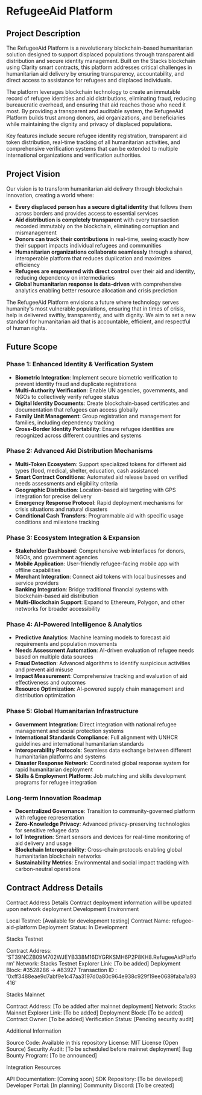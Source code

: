 # RefugeeAid Platform

## Project Description

The RefugeeAid Platform is a revolutionary blockchain-based humanitarian solution designed to support displaced populations through transparent aid distribution and secure identity management. Built on the Stacks blockchain using Clarity smart contracts, this platform addresses critical challenges in humanitarian aid delivery by ensuring transparency, accountability, and direct access to assistance for refugees and displaced individuals.

The platform leverages blockchain technology to create an immutable record of refugee identities and aid distributions, eliminating fraud, reducing bureaucratic overhead, and ensuring that aid reaches those who need it most. By providing a transparent and auditable system, the RefugeeAid Platform builds trust among donors, aid organizations, and beneficiaries while maintaining the dignity and privacy of displaced populations.

Key features include secure refugee identity registration, transparent aid token distribution, real-time tracking of all humanitarian activities, and comprehensive verification systems that can be extended to multiple international organizations and verification authorities.

## Project Vision

Our vision is to transform humanitarian aid delivery through blockchain innovation, creating a world where:

- **Every displaced person has a secure digital identity** that follows them across borders and provides access to essential services
- **Aid distribution is completely transparent** with every transaction recorded immutably on the blockchain, eliminating corruption and mismanagement
- **Donors can track their contributions** in real-time, seeing exactly how their support impacts individual refugees and communities
- **Humanitarian organizations collaborate seamlessly** through a shared, interoperable platform that reduces duplication and maximizes efficiency
- **Refugees are empowered with direct control** over their aid and identity, reducing dependency on intermediaries
- **Global humanitarian response is data-driven** with comprehensive analytics enabling better resource allocation and crisis prediction

The RefugeeAid Platform envisions a future where technology serves humanity's most vulnerable populations, ensuring that in times of crisis, help is delivered swiftly, transparently, and with dignity. We aim to set a new standard for humanitarian aid that is accountable, efficient, and respectful of human rights.

## Future Scope

### Phase 1: Enhanced Identity & Verification System
- **Biometric Integration**: Implement secure biometric verification to prevent identity fraud and duplicate registrations
- **Multi-Authority Verification**: Enable UN agencies, governments, and NGOs to collectively verify refugee status
- **Digital Identity Documents**: Create blockchain-based certificates and documentation that refugees can access globally
- **Family Unit Management**: Group registration and management for families, including dependency tracking
- **Cross-Border Identity Portability**: Ensure refugee identities are recognized across different countries and systems

### Phase 2: Advanced Aid Distribution Mechanisms  
- **Multi-Token Ecosystem**: Support specialized tokens for different aid types (food, medical, shelter, education, cash assistance)
- **Smart Contract Conditions**: Automated aid release based on verified needs assessments and eligibility criteria
- **Geographic Distribution**: Location-based aid targeting with GPS integration for precise delivery
- **Emergency Response Protocol**: Rapid deployment mechanisms for crisis situations and natural disasters
- **Conditional Cash Transfers**: Programmable aid with specific usage conditions and milestone tracking

### Phase 3: Ecosystem Integration & Expansion
- **Stakeholder Dashboard**: Comprehensive web interfaces for donors, NGOs, and government agencies
- **Mobile Application**: User-friendly refugee-facing mobile app with offline capabilities
- **Merchant Integration**: Connect aid tokens with local businesses and service providers
- **Banking Integration**: Bridge traditional financial systems with blockchain-based aid distribution
- **Multi-Blockchain Support**: Expand to Ethereum, Polygon, and other networks for broader accessibility

### Phase 4: AI-Powered Intelligence & Analytics
- **Predictive Analytics**: Machine learning models to forecast aid requirements and population movements
- **Needs Assessment Automation**: AI-driven evaluation of refugee needs based on multiple data sources
- **Fraud Detection**: Advanced algorithms to identify suspicious activities and prevent aid misuse
- **Impact Measurement**: Comprehensive tracking and evaluation of aid effectiveness and outcomes
- **Resource Optimization**: AI-powered supply chain management and distribution optimization

### Phase 5: Global Humanitarian Infrastructure
- **Government Integration**: Direct integration with national refugee management and social protection systems
- **International Standards Compliance**: Full alignment with UNHCR guidelines and international humanitarian standards
- **Interoperability Protocols**: Seamless data exchange between different humanitarian platforms and systems
- **Disaster Response Network**: Coordinated global response system for rapid humanitarian deployment
- **Skills & Employment Platform**: Job matching and skills development programs for refugee integration

### Long-term Innovation Roadmap
- **Decentralized Governance**: Transition to community-governed platform with refugee representation
- **Zero-Knowledge Privacy**: Advanced privacy-preserving technologies for sensitive refugee data
- **IoT Integration**: Smart sensors and devices for real-time monitoring of aid delivery and usage
- **Blockchain Interoperability**: Cross-chain protocols enabling global humanitarian blockchain networks
- **Sustainability Metrics**: Environmental and social impact tracking with carbon-neutral operations

## Contract Address Details

Contract Address Details
Contract deployment information will be updated upon network deployment
Development Environment

Local Testnet: [Available for development testing]
Contract Name: refugee-aid-platform
Deployment Status: In Development

Stacks Testnet

Contract Address: 'ST39NCZB09M702WJEYB338M16DYGRKSMH6P2P8KH8.RefugeeAidPlatform'
Network: Stacks Testnet
Explorer Link: [To be added]
Deployment Block: #3528286  -> #83927
Transaction ID : '0xff3488eae9d7abf9e1c47aa3197d0a80c964e938c929f19ee0689faba1a93416'

Stacks Mainnet

Contract Address: [To be added after mainnet deployment]
Network: Stacks Mainnet
Explorer Link: [To be added]
Deployment Block: [To be added]
Contract Owner: [To be added]
Verification Status: [Pending security audit]

Additional Information

Source Code: Available in this repository
License: MIT License (Open Source)
Security Audit: [To be scheduled before mainnet deployment]
Bug Bounty Program: [To be announced]

Integration Resources

API Documentation: [Coming soon]
SDK Repository: [To be developed]
Developer Portal: [In planning]
Community Discord: [To be created]

